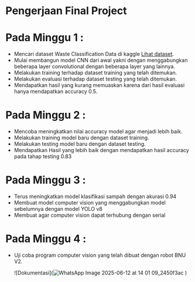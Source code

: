# Pengerjaan Final Project

# Pada Minggu 1 :

- Mencari dataset Waste Classification Data di kaggle [Lihat dataset](https://www.kaggle.com/datasets/techsash/waste-classification-data).
- Mulai membangun model CNN dari awal yakni dengan menggabungkan beberapa layer convolutional dengan beberapa layer yang lainnya.
- Melakukan training terhadap dataset training yang telah ditemukan.
- Melakukan evaluasi terhadap dataset testing yang telah ditemukan.
- Mendapatkan hasil yang kurang memuaskan karena dari hasil evaluasi hanya mendapatkan accuracy 0.5.

# Pada Minggu 2 :

- Mencoba meningkatkan nilai accuracy model agar menjadi lebih baik.
- Melakukan training model baru dengan dataset training.
- Melakukan testing model baru dengan dataset testing.
- Mendapatkan Hasil yang lebih baik dengan mendapatkan hasil accuracy pada tahap testing 0.83

# Pada Minggu 3 :

- Terus meningkatkan model klasifikasi sampah dengan akurasi 0.94
- Membuat model computer vision yang menggabungkan model sebelumnya dengan model YOLO v8
- Membuat agar computer vision dapat terhubung dengan serial

# Pada Minggu 4 :

- Uji coba program computer vision yang telah dibuat dengan robot BNU V2.

  ![Dokumentasi](![WhatsApp Image 2025-06-12 at 14 01 09_2450f3ac](https://github.com/user-attachments/assets/54335f9d-3ac0-4437-8f6f-82fa52a08f12)
)
